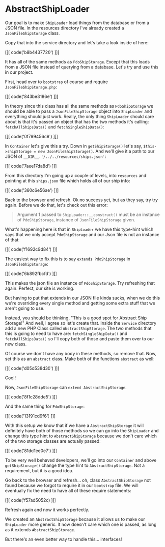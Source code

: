 # AbstractShipLoader

Our goal is to make `ShipLoader` load things from the database or from a JSON file.
In the resources directory I've already created a `JsonFileShipStorage` class. 

Copy that into the service directory and let's take a look inside of here:

[[[ code('b8b4437720') ]]]

It has all of the same methods as `PdoShipStorage`. Except that this loads from a JSON file
instead of querying from a database. Let's try and use this in our project. 

First, head over to `bootstrap` of course and require `JsonFileShipStorage.php`:

[[[ code('843be3186e') ]]]

In theory since this class has all the same methods as `PdoShipStorage` we
should be able to pass a `JsonFileShipStorage` object into `ShipLoader` and everything
should just work. Really, the only thing `ShipLoader` should care about is that
it's passed an object that has the two methods it's calling: `fetchAllShipsData()` and
`fetchSingleShipData()`:

[[[ code('0f799456c9') ]]]

In `Container` let's give this a try. Down in `getShipStorage()` let's say, 
`$this->shipStorage = new JsonFileShipStorage()`. And we'll give it a path to our JSON
of `__DIR__.'/../../resources/ships.json'`:

[[[ code('7aee17da8d') ]]]

From this directory I'm going up a couple of levels, into `resources` and pointing
at this `ships.json` file which holds all of our ship info:

[[[ code('360c6e56ae') ]]]

Back to the browser and refresh. Ok no success yet, but as they say, try try again. Before 
we do that, let's check out this error:

> Argument 1 passed to `ShipLoader::__construct()` must be an instance of `PdoShipStorage`,
  instance of `JsonFileShipStorage` given.

What's happening here is that in `ShipLoader` we have this type-hint which says that
we only accept `PdoShipStorage` and our Json file is not an instance of that:

[[[ code('f1692c9d84') ]]]

The easiest way to fix this is to say `extends PdoShipStorage` in `JsonFileShipStorage`:

[[[ code('6b892fbcfd') ]]]

This makes the json file an instance of `PdoShipStorage`. Try refreshing that again. 
Perfect, our site is working.

But having to put that extends in our JSON file kinda sucks, when we do this we're overriding
every single method and getting some extra stuff that we aren't going to use. 

Instead, you should be thinking, "This is a good spot for Abstract Ship Storage!" And well, I
agree so let's create that. Inside the `Service` directory add a new PHP Class called
`AbstractShipStorage`. The two methods that this is going to need to have are: `fetchSingleShipData()`
and `fetchAllShipsData()` so I'll copy both of those and paste them over to our new class.

Of course we don't have any body in these methods, so remove that. Now, set this as an `abstract` class.
Make both of the functions `abstract` as well:

[[[ code('d05d538d30') ]]]

Cool!

Now, `JsonFileShipStorage` can `extend AbstractShipStorage`:

[[[ code('8f1c28dde5') ]]]

And the same thing for `PdoShipStorage`:

[[[ code('13191cd9f6') ]]]

With this setup we know that if we have a `AbstractShipStorage` it will definitely have both of those
methods so we can go into the `ShipLoader` and change this type hint to `AbstractShipStorage` because
we don't care which of the two storage classes are actually passed:

[[[ code('81dd1ee0e7') ]]]

To be very well behaved developers, we'll go into our `Container` and above `getShipStorage()` change
the type hint to `AbstractShipStorage`. Not a requirement, but it is a good idea.

Go back to the browser and refresh... oh, class `AbstractShipStorage` not found because we forgot to require it
in our `bootstrap` file. We will eventually fix the need to have all of these require statements:

[[[ code('f57ad5052c) ]]]

Refresh again and now it works perfectly. 

We created an `AbstractShipStorage` because it allows us to make our `ShipLoader` more generic. It now
doesn't care which one is passed, as long as it extends `AbstractShipStorage`.

But there's an even better way to handle this... interfaces!
